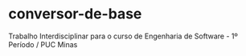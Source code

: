 # conversor-de-base
Trabalho Interdisciplinar para o curso de Engenharia de Software - 1º Período / PUC Minas
